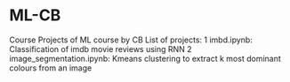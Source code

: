 # ML-CB
Course Projects of ML course by CB
List of projects:
1 imbd.ipynb:  Classification of imdb movie reviews using RNN
2 image_segmentation.ipynb:  Kmeans clustering to extract k most dominant colours from an image
